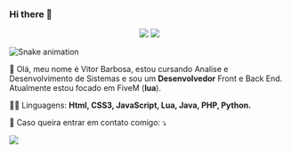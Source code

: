 ### Hi there 👋

<!--
**ExtraPlays/extraplays** is a ✨ _special_ ✨ repository because its `README.md` (this file) appears on your GitHub profile.

Here are some ideas to get you started:

- 🔭 I’m currently working on ...
- 🌱 I’m currently learning ...
- 👯 I’m looking to collaborate on ...
- 🤔 I’m looking for help with ...
- 💬 Ask me about ...
- 📫 How to reach me: ...
- 😄 Pronouns: ...
- ⚡ Fun fact: ...
-->

<p align="center">
  <img src="https://github-readme-stats.vercel.app/api/top-langs/?username=ExtraPlays&theme=dark">
  <img src="https://github-readme-stats.vercel.app/api?username=ExtraPlays&show_icons=true&theme=dark">
</p>

![Snake animation](https://github.com/zSpl1nterUS/zSpl1nterUS/blob/output/github-contribution-grid-snake.svg)

<p align="left"> 
  💬 Olá, meu nome é Vitor Barbosa, estou cursando Analise e Desenvolvimento de Sistemas e sou um <strong>Desenvolvedor</strong> Front e Back End.<br>
  Atualmente estou focado em FiveM (<strong>lua</strong>).
</p>

<p align="left">
  👨‍💻 Linguagens: <strong>Html, CSS3, JavaScript, Lua, Java, PHP, Python.</strong>
</p>

<p align="left">
  💌 Caso queira entrar em contato comigo: ⤵️
</p>

<p align="left">
  <a href="mailto:extraplays324@gmail.com" alt="Gmail">
  <img src="https://img.shields.io/badge/-Gmail-FF0000?style=flat-square&labelColor=FF0000&logo=gmail&logoColor=white&link=LINK-DO-SEU-EMAIL" /></a>
